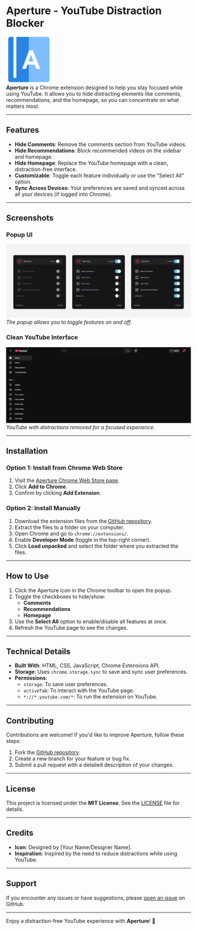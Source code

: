 # **Aperture - YouTube Distraction Blocker**

![Aperture Icon](icon128.png)  
**Aperture** is a Chrome extension designed to help you stay focused while using YouTube. It allows you to hide distracting elements like comments, recommendations, and the homepage, so you can concentrate on what matters most.

---

## **Features**
- **Hide Comments**: Remove the comments section from YouTube videos.
- **Hide Recommendations**: Block recommended videos on the sidebar and homepage.
- **Hide Homepage**: Replace the YouTube homepage with a clean, distraction-free interface.
- **Customizable**: Toggle each feature individually or use the "Select All" option.
- **Sync Across Devices**: Your preferences are saved and synced across all your devices (if logged into Chrome).

---

## **Screenshots**

### Popup UI
![Popup UI](screenshots/popup.png)  
*The popup allows you to toggle features on and off.*

### Clean YouTube Interface
![Clean YouTube](screenshots/clean-youtube.png)  
*YouTube with distractions removed for a focused experience.*

---

## **Installation**

### **Option 1: Install from Chrome Web Store**
1. Visit the [Aperture Chrome Web Store page](https://chrome.google.com/webstore/detail/aperture/your-extension-id).
2. Click **Add to Chrome**.
3. Confirm by clicking **Add Extension**.

### **Option 2: Install Manually**
1. Download the extension files from the [GitHub repository](https://github.com/your-username/aperture).
2. Extract the files to a folder on your computer.
3. Open Chrome and go to `chrome://extensions/`.
4. Enable **Developer Mode** (toggle in the top-right corner).
5. Click **Load unpacked** and select the folder where you extracted the files.

---

## **How to Use**
1. Click the Aperture icon in the Chrome toolbar to open the popup.
2. Toggle the checkboxes to hide/show:
   - **Comments**
   - **Recommendations**
   - **Homepage**
3. Use the **Select All** option to enable/disable all features at once.
4. Refresh the YouTube page to see the changes.

---

## **Technical Details**
- **Built With**: HTML, CSS, JavaScript, Chrome Extensions API.
- **Storage**: Uses `chrome.storage.sync` to save and sync user preferences.
- **Permissions**:
  - `storage`: To save user preferences.
  - `activeTab`: To interact with the YouTube page.
  - `*://*.youtube.com/*`: To run the extension on YouTube.

---

## **Contributing**
Contributions are welcome! If you'd like to improve Aperture, follow these steps:
1. Fork the [GitHub repository](https://github.com/your-username/aperture).
2. Create a new branch for your feature or bug fix.
3. Submit a pull request with a detailed description of your changes.

---

## **License**
This project is licensed under the **MIT License**. See the [LICENSE](LICENSE) file for details.

---

## **Credits**
- **Icon**: Designed by [Your Name/Designer Name].
- **Inspiration**: Inspired by the need to reduce distractions while using YouTube.

---

## **Support**
If you encounter any issues or have suggestions, please [open an issue](https://github.com/your-username/aperture/issues) on GitHub.

---

Enjoy a distraction-free YouTube experience with **Aperture**! 🚀